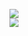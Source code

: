 [![](https://img.shields.io/badge/Made%20With-Github%20Spray-lightgrey.svg?style=for-the-badge&logo=github)](https://github.com/Annihil/github-spray#26338)  
[![](https://i.imgur.com/2DrTn0Z.gif)](https://github.com/Annihil/github-spray)